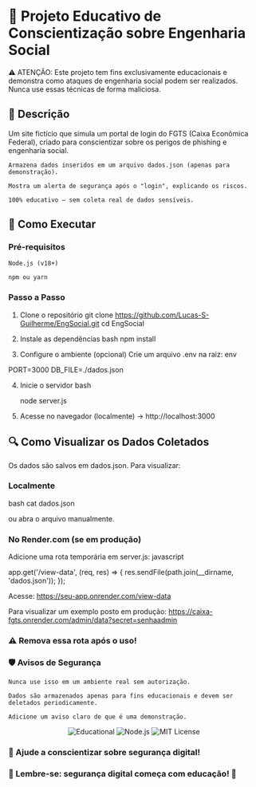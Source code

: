 


# 📢 Projeto Educativo de Conscientização sobre Engenharia Social

⚠️ ATENÇÃO: Este projeto tem fins exclusivamente educacionais e demonstra como ataques de engenharia social podem ser realizados. Nunca use essas técnicas de forma maliciosa.

## 📌 Descrição

Um site fictício que simula um portal de login do FGTS (Caixa Econômica Federal), criado para conscientizar sobre os perigos de phishing e engenharia social.

    Armazena dados inseridos em um arquivo dados.json (apenas para demonstração).

    Mostra um alerta de segurança após o "login", explicando os riscos.

    100% educativo – sem coleta real de dados sensíveis.

## 🚀 Como Executar

### Pré-requisitos

    Node.js (v18+)

    npm ou yarn

### Passo a Passo

1. Clone o repositório
git clone https://github.com/Lucas-S-Guilherme/EngSocial.git
cd EngSocial

2. Instale as dependências
bash
npm install

3. Configure o ambiente (opcional)
Crie um arquivo .env na raiz:
env

PORT=3000
DB_FILE=./dados.json

4. Inicie o servidor
bash

    node server.js

5. Acesse no navegador (localmente)
    → http://localhost:3000

## 🔍 Como Visualizar os Dados Coletados

Os dados são salvos em dados.json. Para visualizar:

### Localmente
bash
cat dados.json

ou abra o arquivo manualmente.

### No Render.com (se em produção)

Adicione uma rota temporária em server.js:
javascript

app.get('/view-data', (req, res) => {
    res.sendFile(path.join(__dirname, 'dados.json'));
});

Acesse: https://seu-app.onrender.com/view-data

Para visualizar um exemplo posto em produção:
https://caixa-fgts.onrender.com/admin/data?secret=senhaadmin

### ⚠️ Remova essa rota após o uso!
### 🛡️ Avisos de Segurança

    Nunca use isso em um ambiente real sem autorização.

    Dados são armazenados apenas para fins educacionais e devem ser deletados periodicamente.

    Adicione um aviso claro de que é uma demonstração.



<p align="center"> <img src="https://img.shields.io/badge/Educational-Purple?style=for-the-badge" alt="Educational"> <img src="https://img.shields.io/badge/Node.js-18+-green?style=for-the-badge" alt="Node.js"> <img src="https://img.shields.io/badge/License-MIT-blue?style=for-the-badge" alt="MIT License"> </p>

### 🌟 Ajude a conscientizar sobre segurança digital!

### 📌 Lembre-se: segurança digital começa com educação! 🚨